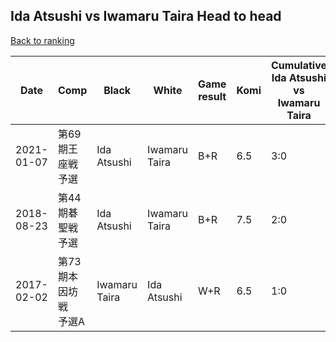 ## Ida Atsushi vs Iwamaru Taira Head to head

[Back to ranking](../../index.md)




| **Date** | **Comp** | **Black** | **White** | **Game result** | **Komi** | **Cumulative Ida Atsushi vs Iwamaru Taira** | **Ida Atsushi streak** | **Iwamaru Taira streak** | 
| --- | --- | --- | --- | --- | --- | --- | --- | --- |
| 2021-01-07 | 第69期王座戦予選 | Ida Atsushi | Iwamaru Taira | B+R | 6.5 | 3:0 | 3 | 0 | 
| 2018-08-23 | 第44期碁聖戦予選 | Ida Atsushi | Iwamaru Taira | B+R | 7.5 | 2:0 | 2 | 0 | 
| 2017-02-02 | 第73期本因坊戦　予選A | Iwamaru Taira | Ida Atsushi | W+R | 6.5 | 1:0 | 1 | 0 |




